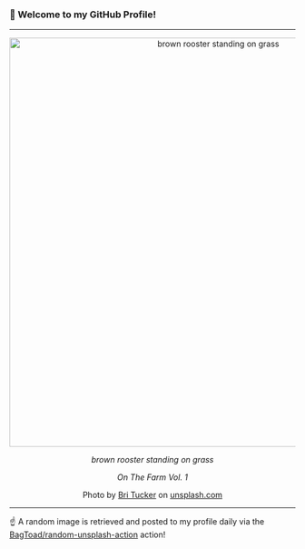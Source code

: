 ### 👋 Welcome to my GitHub Profile!

----

<div align="center">
  <img width="720" src="https://images.unsplash.com/photo-1522242831446-edbee52048a7?crop=entropy&cs=tinysrgb&fit=max&fm=jpg&ixid=M3w1NTI0OTR8MHwxfHJhbmRvbXx8fHx8fHx8fDE3NDgxNTM1NzR8&ixlib=rb-4.1.0&q=80&w=1080" alt="brown rooster standing on grass">
  
  <em>brown rooster standing on grass</em>
  
  <em>On The Farm Vol. 1</em>
  
  Photo by [Bri Tucker](null) on [unsplash.com](https://unsplash.com/)
</div>

----

☝️ A random image is retrieved and posted to my profile daily via the [BagToad/random-unsplash-action](https://github.com/BagToad/random-unsplash-action) action!
